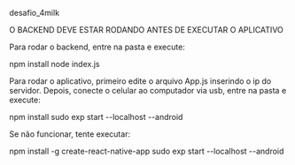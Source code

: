 desafio_4milk

O BACKEND DEVE ESTAR RODANDO ANTES DE EXECUTAR O APLICATIVO

Para rodar o backend, entre na pasta e execute:

npm install
node index.js


Para rodar o aplicativo, primeiro edite o arquivo App.js inserindo o ip do servidor. Depois, conecte o celular ao computador via usb, entre na pasta e execute:

npm install
sudo exp start --localhost --android

Se não funcionar, tente executar:

npm install -g create-react-native-app
sudo exp start --localhost --android